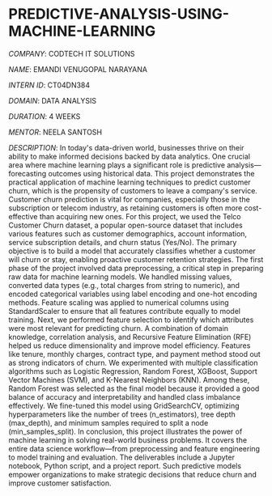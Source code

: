 # PREDICTIVE-ANALYSIS-USING-MACHINE-LEARNING

*COMPANY*: CODTECH IT SOLUTIONS

*NAME*: EMANDI VENUGOPAL NARAYANA

*INTERN ID*: CT04DN384

*DOMAIN*: DATA ANALYSIS

*DURATION*: 4 WEEKS

*MENTOR*: NEELA SANTOSH

*DESCRIPTION*:
In today's data-driven world, businesses thrive on their ability to make informed decisions backed by data analytics. One crucial area where machine learning plays a significant role is predictive analysis—forecasting outcomes using historical data. This project demonstrates the practical application of machine learning techniques to predict customer churn, which is the propensity of customers to leave a company's service. Customer churn prediction is vital for companies, especially those in the subscription or telecom industry, as retaining customers is often more cost-effective than acquiring new ones.
For this project, we used the Telco Customer Churn dataset, a popular open-source dataset that includes various features such as customer demographics, account information, service subscription details, and churn status (Yes/No). The primary objective is to build a model that accurately classifies whether a customer will churn or stay, enabling proactive customer retention strategies.
The first phase of the project involved data preprocessing, a critical step in preparing raw data for machine learning models. We handled missing values, converted data types (e.g., total charges from string to numeric), and encoded categorical variables using label encoding and one-hot encoding methods. Feature scaling was applied to numerical columns using StandardScaler to ensure that all features contribute equally to model training.
Next, we performed feature selection to identify which attributes were most relevant for predicting churn. A combination of domain knowledge, correlation analysis, and Recursive Feature Elimination (RFE) helped us reduce dimensionality and improve model efficiency. Features like tenure, monthly charges, contract type, and payment method stood out as strong indicators of churn.
We experimented with multiple classification algorithms such as Logistic Regression, Random Forest, XGBoost, Support Vector Machines (SVM), and K-Nearest Neighbors (KNN). Among these, Random Forest was selected as the final model because it provided a good balance of accuracy and interpretability and handled class imbalance effectively. We fine-tuned this model using GridSearchCV, optimizing hyperparameters like the number of trees (n_estimators), tree depth (max_depth), and minimum samples required to split a node (min_samples_split).
In conclusion, this project illustrates the power of machine learning in solving real-world business problems. It covers the entire data science workflow—from preprocessing and feature engineering to model training and evaluation. The deliverables include a Jupyter notebook, Python script, and a project report. Such predictive models empower organizations to make strategic decisions that reduce churn and improve customer satisfaction.
